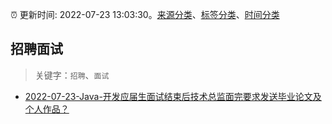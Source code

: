 :alarm_clock: 更新时间: 2022-07-23 13:03:30。[来源分类](../README.md)、[标签分类](../TAGS.md)、[时间分类](../TIMELINE.md)

## 招聘面试


> 关键字：`招聘`、`面试`



- [2022-07-23-Java-开发应届生面试结束后技术总监面完要求发送毕业论文及个人作品？](https://www.v2ex.com/t/868213) 